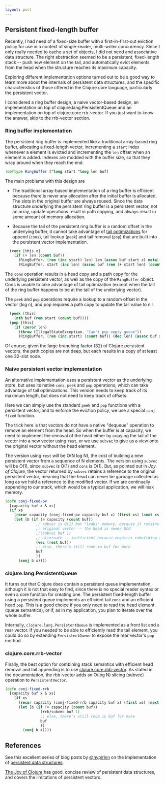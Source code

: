 ```yaml
---
layout: post
---
```


## Persistent fixed-length buffer
Recently, I had need of a fixed-size buffer with a first-in-first-out eviction policy for use in a context of single-reader, multi-writer concurrency.  Since I only really needed to cache a set of objects, I did not need and associative data structure.  The right abstraction seemed to be a persistent, fixed-length stack -- push new element on the tail, and automatically evict elements from the head when the structure reaches its maximum capacity.

Exploring different implementation options turned out to be a good way to learn more about the internals of persistent data structures, and the specific characteristics of those offered in the Clojure core language, particularly the persistent vector.

I considered a ring buffer design, a naive vector-based design, an implementation on top of clojure.lang.PerisistentQueue and an implementation on top of clojure.core.rrb-vector.  If you just want to know the answer, skip to the rrb-vector section.

### Ring buffer implementation

The persistent ring buffer is implemented like a traditional array-based ring buffer, allocating a fixed-length vector, incrementing a `start` index whenever a element is evicted and incrementing the `len` offset when an element is added.  Indexes are modded with the buffer size, so that they wrap around when they reach the end.

```clojure
(deftype RingBuffer [^long start ^long len buf]
```

The main problems with this design are

* The traditional array-based implementation of a ring buffer is efficient because there is never any allocation after the initial buffer is allocated.  The slots in the original buffer are always reused.  Since the data structure underlying the persistent ring buffer is a persistent vector, not an array, update operations result in path copying, and always result in some amount of memory allocation.

* Because the tail of the persistent ring buffer is a random offset in the underlying buffer, it cannot take advantage of [tail optimizations](http://hypirion.com/musings/understanding-persistent-vector-pt-3) for append (`cons`), tail lookup (`peek`) and tail removal (`pop`) that are built into the persistent vector implementation.

```clojure
  (cons [this x]
    (if (= len (count buf))
      (RingBuffer. (rem (inc start) len) len (assoc buf start x) meta)
      (RingBuffer. start (inc len) (assoc buf (rem (+ start len) (count buf)) x) meta)))
```

The `cons` operation results in a head copy and a path copy for the underlying persistent vector, as well as the copy of the `RingBuffer` object.  Cons is unable to take advantage of tail optimization (except when the tail of the ring buffer happens to be at the tail of the underlying vector).

The `peek` and `pop` operations require a lookup to a random offset in the vector (log n), and pop requires a path copy to update the tail value to nil.

```clojure
  (peek [this]
    (nth buf (rem start (count buf))))
  (pop [this]
    (if (zero? len)
      (throw (IllegalStateException. "Can't pop empty queue"))
      (RingBuffer. (rem (inc start) (count buf)) (dec len) (assoc buf start nil) meta)))
```

Of course, given the large branching factor (32) of Clojure persistent vectors, the path copies are not deep, but each results in a copy of at least one 32-slot node.

### Naive persistent vector implementation

An alternative implementation uses a persistent vector as the underlying store, but uses its native `cons`, `peek` and `pop` operations, which can take advantage of tail optimizations.  This version needs to keep track of its maximum length, but does not need to keep track of offsets.

Here we can simply use the standard `peek` and `pop` functions with a persistent vector, and to enforce the eviction policy, we use a special `conj-fixed` function.

The trick here is that vectors do not have a native "dequeue" operation to remove an element from the head.  So when the buffer is at capacity, we need to implement the removal of the head either by copying the tail of the vector into a new vector using `rest`, or we use `subvec` to give us a view onto the original vector without the head element.

The version using `rest` will be O(N log N), the cost of building a new persistent vector from a sequence of N elements.  The version using `subvec` will be O(1), since `subvec` is O(1) and `cons` is O(1).  But, as pointed out in *Joy of Clojure*, the vector returned by `subvec` retains a reference to the original persistent vector, meaning that the head can never be garbage collected as long as we hold a reference to the modified vector.  If we are continually appending to our stack, which would be a typical application, we will leak memory.


```clojure
(defn conj-fixed-pv
  [capacity buf x & xs]
  (if xs
    (recur capacity (conj-fixed-pv capacity buf x) (first xs) (next xs))
    (let [b (if (= capacity (count buf))
              ;; subvec is O(1) but "leaks" memory, because it retains a reference to the
              ;; original vector -- the head is never GCd
              ;;(subvec buf 1)
              ;; alternate -- inefficient because requires rebuilding a vector from a sequence
              (vec (rest buf))
              ;; else, there's still room in buf for more 
              buf
              )]
      (conj b x))))
```

### clojure.lang.PersistentQueue

It turns out that Clojure does contain a persistent queue implementation, although it is not that easy to find, since there is no special reader syntax or even a core function for creating one.  The persistent fixed-length buffer using a persistent queue implements an efficient tail `cons` and an efficient head `pop`.  This is a good choice if you only need to read the head element (queue semantics), or if, as in my application, you plan to iterate over the whole buffer.

Internally, `clojure.lang.PersistentQueue` is implemented as a front list and a rear vector.  If you needed to be able to efficiently read the tail element, you could do so by extending `PersistentQueue` to expose the rear vector's `pop` method.


### clojure.core.rrb-vector

Finally, the best option for combining stack semantics with efficient head removal and tail appending is to use [clojure.core.rbb-vector](https://github.com/clojure/core.rrb-vector).  As stated in the documentation, the rbb-vector adds an O(log N) slicing (subvec) operation to `PersistentVector`.


```clojure
(defn conj-fixed-rrb
  [capacity buf x & xs]
    (if xs
      (recur capacity (conj-fixed-rrb capacity buf x) (first xs) (next xs))
      (let [b (if (= capacity (count buf))
                (rrb/subvec buf 1)
                ;; else, there's still room in buf for more 
                buf
                )]
        (conj b x))))
```

## References

See this excellent series of blog posts by [@hypirion](https://twitter.com/hyPiRion) on the implementation of [persistent data structures](http://hypirion.com/musings/understanding-persistent-vector-pt-1).

[The Joy of Clojure](http://www.manning.com/fogus2) has good, concise review of persistent data structures, and covers the limitations of persistent vectors.
